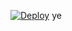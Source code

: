 [![Deploy](https://www.herokucdn.com/deploy/button.png)](https://dashboard.heroku.com/new?template=https://github.com/Misaka-blog/HX)
ye
